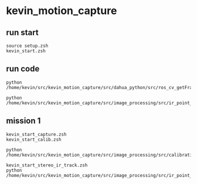 # kevin_motion_capture

## run start
    source setup.zsh
    kevin_start.zsh

## run code
    python /home/kevin/src/kevin_motion_capture/src/dahua_python/src/ros_cv_getFrame.py

    python /home/kevin/src/kevin_motion_capture/src/image_processing/src/ir_point_record/stero_ir_track.py


## mission 1
    kevin_start_capture.zsh
    kevin_start_calib.zsh

    python /home/kevin/src/kevin_motion_capture/src/image_processing/src/calibration/stereo_depth_Chessboard.py

    kevin_start_stereo_ir_track.zsh
    python /home/kevin/src/kevin_motion_capture/src/image_processing/src/ir_point_record/stero_ir_record.py